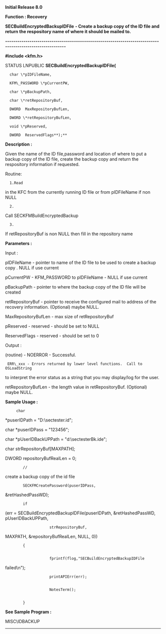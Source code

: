 




<!--
 /\* Font Definitions \*/
 @font-face
 {font-family:"Tms Rmn";
 panose-1:2 2 6 3 4 5 5 2 3 4;}
@font-face
 {font-family:Helv;
 panose-1:2 11 6 4 2 2 2 3 2 4;}
@font-face
 {font-family:"Cambria Math";
 panose-1:2 4 5 3 5 4 6 3 2 4;}
 /\* Style Definitions \*/
 p.MsoNormal, li.MsoNormal, div.MsoNormal
 {margin-top:0cm;
 margin-right:0cm;
 margin-bottom:8.0pt;
 margin-left:0cm;
 line-height:107%;
 font-size:11.0pt;
 font-family:"Calibri",sans-serif;}
.MsoChpDefault
 {font-size:11.0pt;}
.MsoPapDefault
 {margin-bottom:8.0pt;
 line-height:107%;}
 /\* Page Definitions \*/
 @page WordSection1
 {size:612.0pt 792.0pt;
 margin:72.0pt 72.0pt 72.0pt 72.0pt;}
div.WordSection1
 {page:WordSection1;}
-->




**Initial Release 8.0**



**Function : Recovery**



**SECBuildEncryptedBackupIDFile** **- Create a
backup copy of the ID file and return the respository name of where it should
be mailed to.**


**----------------------------------------------------------------------------------------------------------**



**#include <kfm.h>**



STATUS
LNPUBLIC **SECBuildEncryptedBackupIDFile(**  

      char \*pIDFileName,  

      KFM\_PASSWORD \*pCurrentPW,  

      char \*pBackupPath,  

      char \*retRepositoryBuf,  

      DWORD  MaxRepositoryBufLen,  

      DWORD \*retRepositoryBufLen,  

      void \*pReserved,  

      DWORD  ReservedFlags**);**



**Description :**



Given the
name of the ID file,password and location of where to put a backup copy of the
ID file, create the backup copy and return the respository information if
requested.


Routine:


      1.Read
in the KFC from the currently running ID file or from pIDFileName if non NULL


      2.
Call SECKFMBuildEncryptedBackup


      3.
If retRepositoryBuf is non NULL then fill in the repository name


 


**Parameters :**



Input :  

pIDFileName  -  pointer to name of the ID file to be used to create a backup
copy . NULL if use current  

  

pCurrentPW  -  KFM\_PASSWORD to pIDFileName - NULL if use current  

  

pBackupPath  -  pointer to where the backup copy of the ID file will be created  

  

retRepositoryBuf  -  pointer to receive the configured mail to address of the
recovery information. (Optional) maybe NULL.  

  

MaxRepositoryBufLen  -  max size of retRepositoryBuf  

  

pReserved  -  reserved - should be set to NULL  

  

ReservedFlags  -  reserved - should be set to 0  

  




Output :  

(routine)  -  NOERROR - Successful.  

     ERR\_xxx - Errors returned by lower level functions.  Call to OSLoadString
to interpret the error status as a string that you may display/log for the
user.  

  

  

retRepositoryBufLen  -  the length value in retRepositoryBuf. (Optional) maybe
NULL.  

  




 **Sample Usage :**


         char     
\*puserIDPath = "D:\\sectester.id";


       
char        \*puserIDPass = "123456";


       
char        \*pUserIDBackUPPath = "d:\\sectesterBk.ide";


       
char    strRepositoryBuf[MAXPATH];


       
DWORD             repositoryBufRealLen = 0;


 


            //
create a backup copy of the id file


 


            SECKFMCreatePassword(puserIDPass,
&retHashedPassWD);


 


            if
(err = SECBuildEncryptedBackupIDFile(puserIDPath, &retHashedPassWD,
pUserIDBackUPPath,


                        strRepositoryBuf,
MAXPATH, &repositoryBufRealLen, NULL, 0)) 


            {


                        fprintf(flog,"SECBuildEncryptedBackupIDFile
failed\n");


                        printAPIErr(err);            


                        NotesTerm();


            }


 


**See Sample Program :**


MISC\IDBACKUP


 




----------------------------------------------------------------------------------------------------------


 





